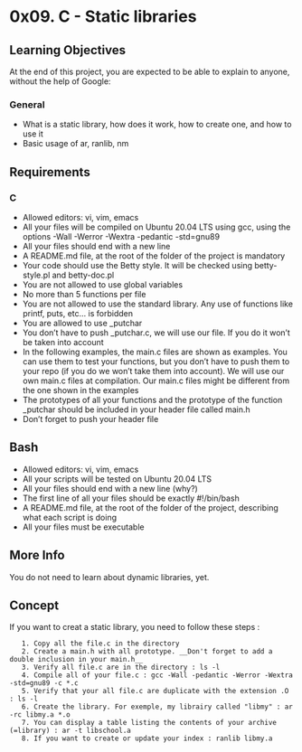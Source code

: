 # 0x09. C - Static libraries

## Learning Objectives

At the end of this project, you are expected to be able to explain to anyone, without the help of Google:

### General

* What is a static library, how does it work, how to create one, and how to use it
* Basic usage of ar, ranlib, nm

## Requirements

### C

* Allowed editors: vi, vim, emacs
* All your files will be compiled on Ubuntu 20.04 LTS using gcc, using the options -Wall -Werror -Wextra -pedantic -std=gnu89
* All your files should end with a new line
* A README.md file, at the root of the folder of the project is mandatory
* Your code should use the Betty style. It will be checked using betty-style.pl and betty-doc.pl
* You are not allowed to use global variables
* No more than 5 functions per file
* You are not allowed to use the standard library. Any use of functions like printf, puts, etc… is forbidden
* You are allowed to use _putchar
* You don’t have to push _putchar.c, we will use our file. If you do it won’t be taken into account
* In the following examples, the main.c files are shown as examples. You can use them to test your functions, but you don’t have to push them to your repo (if you do we won’t take them into account). We will use our own main.c files at compilation. Our main.c files might be different from the one shown in the examples
* The prototypes of all your functions and the prototype of the function _putchar should be included in your header file called main.h
* Don’t forget to push your header file

## Bash

* Allowed editors: vi, vim, emacs
* All your scripts will be tested on Ubuntu 20.04 LTS
* All your files should end with a new line (why?)
* The first line of all your files should be exactly #!/bin/bash
* A README.md file, at the root of the folder of the project, describing what each script is doing
* All your files must be executable

## More Info

You do not need to learn about dynamic libraries, yet.

## Concept

If you want to creat a static library, you need to follow these steps :

       1. Copy all the file.c in the directory
       2. Create a main.h with all prototype. __Don't forget to add a double inclusion in your main.h__
       3. Verify all file.c are in the directory : ls -l
       4. Compile all of your file.c : gcc -Wall -pedantic -Werror -Wextra -std=gnu89 -c *.c
       5. Verify that your all file.c are duplicate with the extension .O : ls -l
       6. Create the library. For exemple, my librairy called "libmy" : ar -rc libmy.a *.o
       7. You can display a table listing the contents of your archive (=library) : ar -t libschool.a
       8. If you want to create or update your index : ranlib libmy.a
